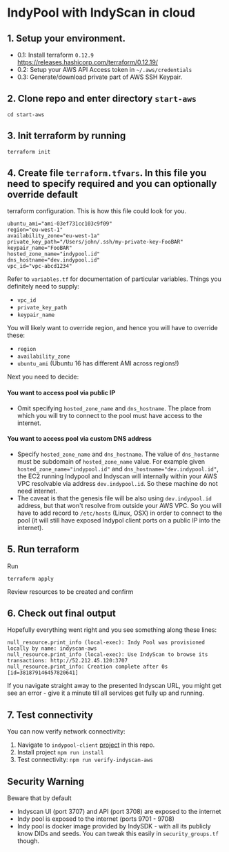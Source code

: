 # IndyPool with IndyScan in cloud
 
## 1. Setup your environment.
- 0.1: Install terraform `0.12.9` https://releases.hashicorp.com/terraform/0.12.19/
- 0.2: Setup your AWS API Access token in `~/.aws/credentials`
- 0.3: Generate/download private part of AWS SSH Keypair. 

## 2. Clone repo and enter directory `start-aws`

`cd start-aws`

## 3. Init terraform by running

`terraform init`

## 4. Create file `terraform.tfvars`. In this file you need to specify required and you can optionally override default 
terraform configuration. This is how this file could look for you.
```
ubuntu_ami="ami-03ef731cc103c9f09"
region="eu-west-1"
availability_zone="eu-west-1a"
private_key_path="/Users/john/.ssh/my-private-key-FooBAR"
keypair_name="FooBAR"
hosted_zone_name="indypool.id"
dns_hostname="dev.indypool.id"
vpc_id="vpc-abcd1234"
```

Refer to `variables.tf` for documentation of particular variables. Things you definitely need to supply:
- `vpc_id`
- `private_key_path`
- `keypair_name`

You will likely want to override region, and hence you will have to override these:
- `region`
- `availability_zone`
- `ubuntu_ami` (Ubuntu 16 has different AMI across regions!)

Next you need to decide:
#### You want to access pool via public IP
- Omit specifying `hosted_zone_name` and `dns_hostname`. The place from which you will try to connect to the pool must
have access to the internet.
   
#### You want to access pool via custom DNS address
- Specify `hosted_zone_name` and `dns_hostname`. The value of `dns_hostanme` must be subdomain of `hosted_zone_name` value.
For example given `hosted_zone_name="indypool.id"` and `dns_hostname="dev.indypool.id"`, the EC2 running Indypool
and Indyscan will internally within your AWS VPC resolvable via address `dev.indypool.id`. So these machine do not 
need internet.
- The caveat is that the genesis file will be also using `dev.indypool.id` address, but that won't resolve from 
outside your AWS VPC. So you will have to add record to `/etc/hosts` (Linux, OSX) in order to connect to the pool
(it will still have exposed Indypol client ports on a public IP into the internet).

## 5. Run terraform
Run

`terraform apply`

Review resources to be created and confirm

## 6. Check out final output
Hopefully everything went right and you see something along these lines:
```
null_resource.print_info (local-exec): Indy Pool was provisioned locally by name: indyscan-aws
null_resource.print_info (local-exec): Use IndyScan to browse its transactions: http://52.212.45.120:3707
null_resource.print_info: Creation complete after 0s [id=381879146457820641]
```
If you navigate straight away to the presented Indyscan URL, you might get see an error - give it a minute
till all services get fully up and running. 

## 7. Test connectivity
You can now verify network connectivity: 
1. Navigate to `indypool-client` [project](../indypool-client) in this repo.
2. Install project `npm run install`
3. Test connectivity: `npm run verify-indyscan-aws`

## Security Warning
Beware that by default 
- Indyscan UI (port 3707) and API (port 3708) are exposed to the internet
- Indy pool is exposed to the internet (ports 9701 - 9708)
- Indy pool is docker image provided by IndySDK - with all its publicly know DIDs and seeds.
You can tweak this easily in `security_groups.tf` though. 
